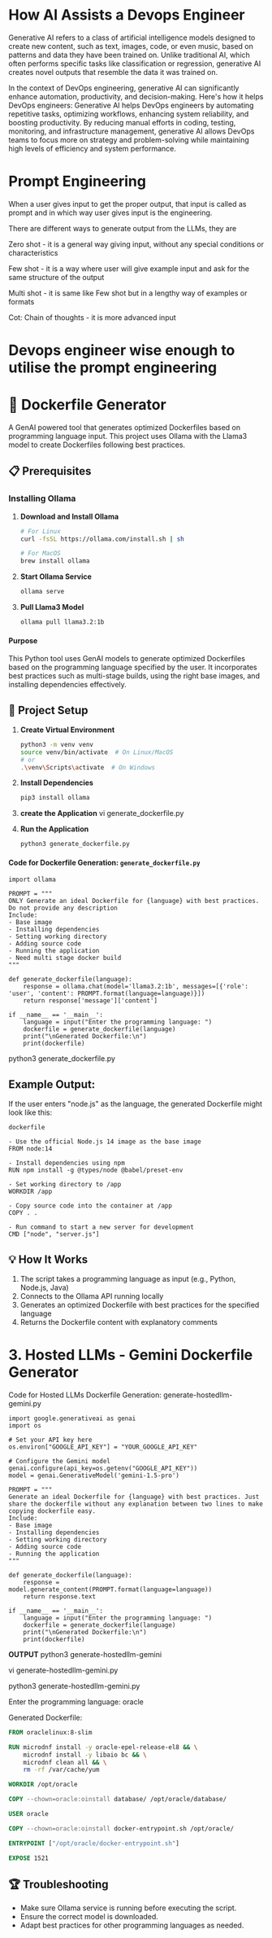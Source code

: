 # How AI Assists a Devops Engineer

Generative AI refers to a class of artificial intelligence models designed to create new content, such as text, images, code, or even music, based on patterns and data they have been trained on. 
Unlike traditional AI, which often performs specific tasks like classification or regression, generative AI creates novel outputs that resemble the data it was trained on.

In the context of DevOps engineering, generative AI can significantly enhance automation, productivity, and decision-making. Here's how it helps DevOps engineers:
Generative AI helps DevOps engineers by automating repetitive tasks, optimizing workflows, enhancing system reliability, and boosting productivity. By reducing manual efforts in coding, testing, monitoring, and infrastructure management, generative AI allows DevOps teams to focus more on strategy and problem-solving while maintaining high levels of efficiency and system performance.

# Prompt Engineering

When a user gives input to get the proper output, that input is called as prompt and in which way user gives input is the engineering.

There are different ways to generate output from the LLMs, they are

Zero shot - it is a general way giving input, without any special conditions or characteristics

Few shot - it is a way where user will give example input and ask for the same structure of the output

Multi shot - it is same like Few shot but in a lengthy way of examples or formats

Cot: Chain of thoughts - it is more advanced input


# Devops engineer wise enough to utilise the prompt engineering

# 🐳 Dockerfile Generator

A GenAI powered tool that generates optimized Dockerfiles based on programming language input. This project uses Ollama with the Llama3 model to create Dockerfiles following best practices.

## 📋 Prerequisites

### Installing Ollama

1. **Download and Install Ollama**
   ```bash
   # For Linux
   curl -fsSL https://ollama.com/install.sh | sh

   # For MacOS
   brew install ollama
   ```

2. **Start Ollama Service**
   ```bash
   ollama serve
   ```

3. **Pull Llama3 Model**
   ```bash
   ollama pull llama3.2:1b
   ```
   
#### Purpose
This Python tool uses GenAI models to generate optimized Dockerfiles based on the programming language specified by the user. It incorporates best practices such as multi-stage builds, using the right base images, and installing dependencies effectively.

## 🚀 Project Setup

1. **Create Virtual Environment**
   ```bash
   python3 -m venv venv
   source venv/bin/activate  # On Linux/MacOS
   # or
   .\venv\Scripts\activate  # On Windows
   ```

2. **Install Dependencies**
   ```bash
   pip3 install ollama
   ```
3. **create the Application**
   vi generate_dockerfile.py
   
5. **Run the Application**
   ```bash
   python3 generate_dockerfile.py
   ```
#### Code for Dockerfile Generation: `generate_dockerfile.py`
```
import ollama

PROMPT = """
ONLY Generate an ideal Dockerfile for {language} with best practices. Do not provide any description
Include:
- Base image
- Installing dependencies
- Setting working directory
- Adding source code
- Running the application
- Need multi stage docker build
"""

def generate_dockerfile(language):
    response = ollama.chat(model='llama3.2:1b', messages=[{'role': 'user', 'content': PROMPT.format(language=language)}])
    return response['message']['content']

if __name__ == '__main__':
    language = input("Enter the programming language: ")
    dockerfile = generate_dockerfile(language)
    print("\nGenerated Dockerfile:\n")
    print(dockerfile)
```
python3 generate_dockerfile.py

## Example Output:
If the user enters "node.js" as the language, the generated Dockerfile might look like this:
```
dockerfile

- Use the official Node.js 14 image as the base image
FROM node:14

- Install dependencies using npm
RUN npm install -g @types/node @babel/preset-env

- Set working directory to /app
WORKDIR /app

- Copy source code into the container at /app
COPY . .

- Run command to start a new server for development
CMD ["node", "server.js"]
```
## 💡 How It Works

1. The script takes a programming language as input (e.g., Python, Node.js, Java)
2. Connects to the Ollama API running locally
3. Generates an optimized Dockerfile with best practices for the specified language
4. Returns the Dockerfile content with explanatory comments

# 3. Hosted LLMs - Gemini Dockerfile Generator
Code for Hosted LLMs Dockerfile Generation: generate-hostedllm-gemini.py
```
import google.generativeai as genai
import os

# Set your API key here
os.environ["GOOGLE_API_KEY"] = "YOUR_GOOGLE_API_KEY"

# Configure the Gemini model
genai.configure(api_key=os.getenv("GOOGLE_API_KEY"))
model = genai.GenerativeModel('gemini-1.5-pro')

PROMPT = """
Generate an ideal Dockerfile for {language} with best practices. Just share the dockerfile without any explanation between two lines to make copying dockerfile easy.
Include:
- Base image
- Installing dependencies
- Setting working directory
- Adding source code
- Running the application
"""

def generate_dockerfile(language):
    response = model.generate_content(PROMPT.format(language=language))
    return response.text

if __name__ == '__main__':
    language = input("Enter the programming language: ")
    dockerfile = generate_dockerfile(language)
    print("\nGenerated Dockerfile:\n")
    print(dockerfile)
```
**OUTPUT**
python3 generate-hostedllm-gemini

vi generate-hostedllm-gemini.py

python3 generate-hostedllm-gemini.py

Enter the programming language: oracle

Generated Dockerfile:

```dockerfile
FROM oraclelinux:8-slim

RUN microdnf install -y oracle-epel-release-el8 && \
    microdnf install -y libaio bc && \
    microdnf clean all && \
    rm -rf /var/cache/yum

WORKDIR /opt/oracle

COPY --chown=oracle:oinstall database/ /opt/oracle/database/

USER oracle

COPY --chown=oracle:oinstall docker-entrypoint.sh /opt/oracle/

ENTRYPOINT ["/opt/oracle/docker-entrypoint.sh"]

EXPOSE 1521
```

## 🏆 Troubleshooting
- Make sure Ollama service is running before executing the script.
- Ensure the correct model is downloaded.
- Adapt best practices for other programming languages as needed.

